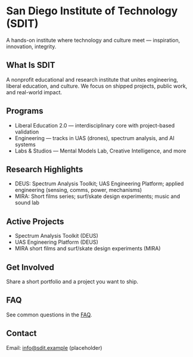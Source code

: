 # San Diego Institute of Technology (SDIT)
A hands-on institute where technology and culture meet — inspiration, innovation, integrity.

## What Is SDIT
A nonprofit educational and research institute that unites engineering, liberal education, and culture. We focus on shipped projects, public work, and real-world impact.

## Programs
- Liberal Education 2.0 — interdisciplinary core with project-based validation
- Engineering — tracks in UAS (drones), spectrum analysis, and AI systems
- Labs & Studios — Mental Models Lab, Creative Intelligence, and more

## Research Highlights
- DEUS: Spectrum Analysis Toolkit; UAS Engineering Platform; applied engineering (sensing, comms, power, mechanisms)
- MIRA: Short films series; surf/skate design experiments; music and sound lab

## Active Projects
- Spectrum Analysis Toolkit (DEUS)
- UAS Engineering Platform (DEUS)
- MIRA short films and surf/skate design experiments (MIRA)

## Get Involved
Share a short portfolio and a project you want to ship.

## FAQ
See common questions in the [FAQ](faq.md).

## Contact
Email: info@sdit.example (placeholder)
